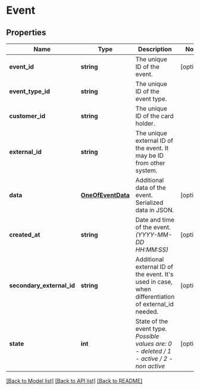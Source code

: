 # Event

## Properties
Name | Type | Description | Notes
------------ | ------------- | ------------- | -------------
**event_id** | **string** | The unique ID of the event. | [optional] 
**event_type_id** | **string** | The unique ID of the event type. | 
**customer_id** | **string** | The unique ID of the card holder. | 
**external_id** | **string** | The unique external ID of the event. It may be ID from other system. | 
**data** | [**OneOfEventData**](OneOfEventData.md) | Additional data of the event. Serialized data in JSON. | [optional] 
**created_at** | **string** | Date and time of the event. *(YYYY-MM-DD HH:MM:SS)* | [optional] 
**secondary_external_id** | **string** | Additional external ID of the event. It&#x27;s used in case, when differentiation of external_id needed. | [optional] 
**state** | **int** | State of the event type. *Possible values are: 0 - deleted / 1 - active / 2 - non active* | [optional] 

[[Back to Model list]](../../README.md#documentation-for-models) [[Back to API list]](../../README.md#documentation-for-api-endpoints) [[Back to README]](../../README.md)

